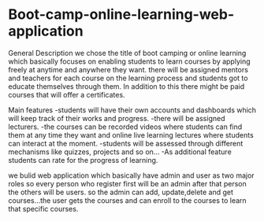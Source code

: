 # Boot-camp-online-learning-web-application

General Description we chose the title of boot camping or online learning which basically focuses on enabling students to learn courses by applying freely at anytime and anywhere they want. there will be assigned mentors and teachers for each course on the learning process and students got to educate themselves through them. In addition to this there might be paid courses that will offer a certificates.

Main features -students will have their own accounts and dashboards which will keep track of their works and progress. -there will be assigned lecturers. -the courses can be recorded videos where students can find them at any time they want and online live learning lectures where students can interact at the moment. -students will be assessed through different mechanisms like quizzes, projects and so on... -As additional feature students can rate for the progress of learning.

we bulid web application which basically have admin and user as two major roles so every person who register first will be an admin after that person the others will be users.
so the admin can add, update,delete and get courses...the user gets the courses and can enroll to the courses to learn that specific courses.

